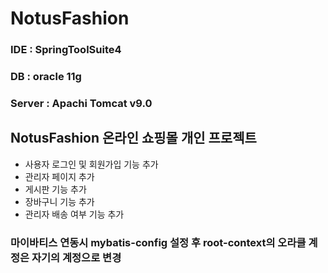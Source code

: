 # NotusFashion

### IDE : SpringToolSuite4

### DB : oracle 11g

### Server : Apachi Tomcat v9.0

## NotusFashion 온라인 쇼핑몰 개인 프로젝트

- 사용자 로그인 및 회원가입 기능 추가
- 관리자 페이지 추가 
- 게시판 기능 추가
- 장바구니 기능 추가
- 관리자 배송 여부 기능 추가

### 마이바티스 연동시 mybatis-config 설정 후 root-context의 오라클 계정은 자기의 계정으로 변경

